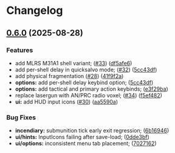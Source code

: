 # Changelog

## [0.6.0](https://github.com/uFloppyDisk/teardown-ordnance/compare/0.5.1...v0.6.0) (2025-08-28)


### Features

* add MLRS M31A1 shell variant; ([#33](https://github.com/uFloppyDisk/teardown-ordnance/issues/33)) ([df5afe6](https://github.com/uFloppyDisk/teardown-ordnance/commit/df5afe6104ae1706dfd1ad3e985aa76333ec8e04))
* add per-shell delay in quicksalvo mode; ([#32](https://github.com/uFloppyDisk/teardown-ordnance/issues/32)) ([5cc43df](https://github.com/uFloppyDisk/teardown-ordnance/commit/5cc43df5ce9b626490f7f1998aba5431ff2ec390))
* add physical fragmentation ([#28](https://github.com/uFloppyDisk/teardown-ordnance/issues/28)) ([41f9f2a](https://github.com/uFloppyDisk/teardown-ordnance/commit/41f9f2a1d31927c9fa8a09cc03114e5e1ce3fd41))
* **options:** add per-shell delay keybind option; ([5cc43df](https://github.com/uFloppyDisk/teardown-ordnance/commit/5cc43df5ce9b626490f7f1998aba5431ff2ec390))
* **options:** add tactical and primary action keybinds; ([e3f29ba](https://github.com/uFloppyDisk/teardown-ordnance/commit/e3f29bacc07223c92689136038c38e72096d736f))
* replace lasergun with AN/PRC radio voxel; ([#34](https://github.com/uFloppyDisk/teardown-ordnance/issues/34)) ([f5ef482](https://github.com/uFloppyDisk/teardown-ordnance/commit/f5ef4825bff44fca79b95bb7f4ea0ea0f7acb534))
* **ui:** add HUD input icons ([#30](https://github.com/uFloppyDisk/teardown-ordnance/issues/30)) ([aa5590a](https://github.com/uFloppyDisk/teardown-ordnance/commit/aa5590a08495a42daee063af2559d6716228eecd))


### Bug Fixes

* **incendiary:** submunition tick early exit regression; ([6b16946](https://github.com/uFloppyDisk/teardown-ordnance/commit/6b16946738c4ab15b686a8f7e2b980034aba37e6))
* **ui/hints:** InputIcons failing after save-load; ([0dde3bf](https://github.com/uFloppyDisk/teardown-ordnance/commit/0dde3bfa00ab7cdd3594d2f1a35263de9bed2db0))
* **ui/options:** inconsistent menu tab placement; ([7027162](https://github.com/uFloppyDisk/teardown-ordnance/commit/7027162861be0b0ab964f31dd8eaedc2430d7eb2))
